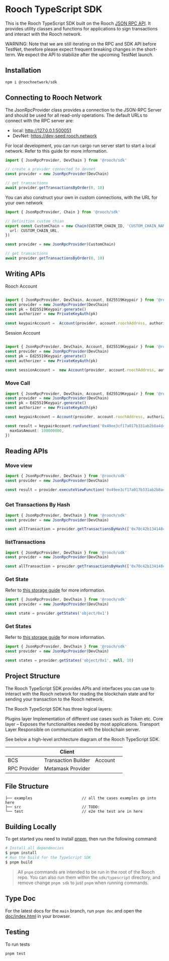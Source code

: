 # Rooch TypeScript SDK

This is the Rooch TypeScript SDK built on the Rooch [JSON RPC API](https://github.com/rooch-network/rooch/blob/main/crates/rooch-open-rpc-spec/schemas/openrpc.json). It provides utility classes and functions for applications to sign transactions and interact with the Rooch network.

WARNING: Note that we are still iterating on the RPC and SDK API before TestNet, therefore please expect frequent breaking changes in the short-term. We expect the API to stabilize after the upcoming TestNet launch.

## Installation
``` shell
npm i @roochnetwork/sdk
```
## Connecting to Rooch Network

The JsonRpcProvider class provides a connection to the JSON-RPC Server and should be used for all read-only operations. The default URLs to connect with the RPC server are:
- local: http://127.0.0.1:500051
- DevNet: https://dev-seed.rooch.network

For local development, you can run cargo run server start to start a local network. Refer to this guide for more information.

``` typescript
import { JsonRpcProvider, DevChain } from '@rooch/sdk'

// create a provider connected to devnet
const provider = new JsonRpcProvider(DevChain)

// get transactions
await provider.getTransactionsByOrder(0, 10)
```

You can also construct your own in custom connections, with the URL for your own network

``` typescript
import { JsonRpcProvider, Chain } from '@rooch/sdk'

// Definition custom chian
export const CustomChain = new Chain(CUSTOM_CHAIN_ID, 'CUSTOM_CHAIN_NAME', {
  url: CUSTOM_CHAIN_URL,
})

const provider = new JsonRpcProvider(CustomChain)

// get transactions
await provider.getTransactionsByOrder(0, 10)
```

## Writing APIs

Rooch Account

```typescript

import { JsonRpcProvider, DevChain, Account, Ed25519Keypair } from '@rooch/sdk'
const provider = new JsonRpcProvider(DevChain)
const pk = Ed25519Keypair.generate()
const authorizer = new PrivateKeyAuth(pk)
        
const keypairAccount =  Account(provider, account.roochAddress, authorizer)

```
Session Account

```typescript

import { JsonRpcProvider, DevChain, Account, Ed25519Keypair } from '@rooch/sdk'
const provider = new JsonRpcProvider(DevChain)
const pk = Ed25519Keypair.generate()
const authorizer = new PrivateKeyAuth(pk)
        
const sessionAccount =  new Account(provider, account.roochAddress, authorizer).createSessionAccount(scope, maxInactiveInterval, opts)

```

### Move Call

```typescript
import { JsonRpcProvider, DevChain, Account, Ed25519Keypair } from '@rooch/sdk'
const provider = new JsonRpcProvider(DevChain)
const pk = Ed25519Keypair.generate()
const authorizer = new PrivateKeyAuth(pk)

const keypairAccount = Account(provider, account.roochAddress, authorizer)

const result = keypairAccount.runFunction('0x49ee3cf17a017b331ab2b8a4d40ecc9706f328562f9db63cba625a9c106cdf35::counter::increase', [], [], {
  maxGasAmount: 100000000,
})
```

## Reading APIs

### Move view
```typescript
import { JsonRpcProvider, DevChain } from '@rooch/sdk'
const provider = new JsonRpcProvider(DevChain)

const result = provider.executeViewFunction('0x49ee3cf17a017b331ab2b8a4d40ecc9706f328562f9db63cba625a9c106cdf35::counter::view')
```
## 


### Get Transactions By Hash

```typescript
import { JsonRpcProvider, DevChain } from '@rooch/sdk'
const provider = new JsonRpcProvider(DevChain)

const allTransaction = provider.getTransactionsByHash(['0x70c42b134148cbe598b347c66574fc19f5a0fb6ee33df37255a96d8a8310c7a5'])
```

### listTransactions

```typescript
import { JsonRpcProvider, DevChain } from '@rooch/sdk'
const provider = new JsonRpcProvider(DevChain)

const allTransaction = provider.getTransactionsByHash(['0x70c42b134148cbe598b347c66574fc19f5a0fb6ee33df37255a96d8a8310c7a5'])
```

### Get State 

Refer to [this storage guide](https://rooch.network/zh-CN/docs/dive-into-rooch/storage-abstraction) for more information.

```typescript
import { JsonRpcProvider, DevChain } from '@rooch/sdk'
const provider = new JsonRpcProvider(DevChain)

const state = provider.getStates('object/0x1')
```

### Get States

Refer to [this storage guide](https://rooch.network/zh-CN/docs/dive-into-rooch/storage-abstraction) for more information.

```typescript
import { JsonRpcProvider, DevChain } from '@rooch/sdk'
const provider = new JsonRpcProvider(DevChain)

const states = provider.getStates('object/0x1', null, 10)
```

## Project Structure

The Rooch TypeScript SDK provides APIs and interfaces you can use to interact with the Rooch network for reading the blockchain state and for sending your transaction to the Rooch network.

The Rooch TypeScript SDK has three logical layers:

Plugins layer Implementation of different use cases such as Token etc.
Core layer – Exposes the functionalities needed by most applications.
Transport Layer Responsible on communication with the blockchain server.

See below a high-level architecture diagram of the Rooch TypeScript SDK.

|              | Client              |         |     |
| ------------ | ------------------- | ------- | --- |
| BCS          | Transaction Builder | Account |     |
| RPC Provider | Metamask Provider   |         |     |

## File Structure

```
├── examples                      // all the cases examples go into here
├── src                           // TODO:
└── test                          // e2e the test are in here
```

## Building Locally

To get started you need to install [pnpm](https://pnpm.io/), then run the following command:

```bash
# Install all dependencies
$ pnpm install
# Run the build for the TypeScript SDK
$ pnpm build
```

> All `pnpm` commands are intended to be run in the root of the Rooch repo. You can also run them within the `sdk/typescript` directory, and remove change `pnpm sdk` to just `pnpm` when running commands.

## Type Doc

For the latest docs for the `main` branch, run `pnpm doc` and open the [doc/index.html](doc/index.html) in your browser.

## Testing

To run tests

```
pnpm test
```